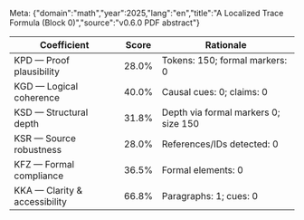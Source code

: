 Meta: {"domain":"math","year":2025,"lang":"en","title":"A Localized Trace Formula (Block 0)","source":"v0.6.0 PDF abstract"}

| Coefficient | Score | Rationale |
|---|---|---|
| KPD — Proof plausibility | 28.0% | Tokens: 150; formal markers: 0 |
| KGD — Logical coherence | 40.0% | Causal cues: 0; claims: 0 |
| KSD — Structural depth | 31.8% | Depth via formal markers 0; size 150 |
| KSR — Source robustness | 28.0% | References/IDs detected: 0 |
| KFZ — Formal compliance | 36.5% | Formal elements: 0 |
| KKA — Clarity & accessibility | 66.8% | Paragraphs: 1; cues: 0 |
